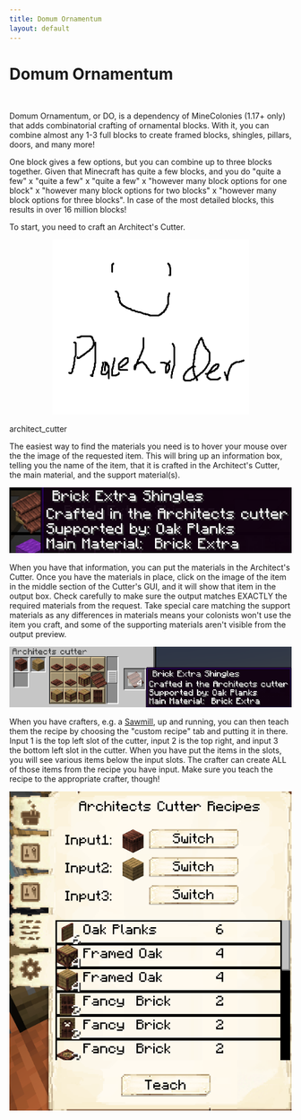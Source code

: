```yaml
---
title: Domum Ornamentum
layout: default
---
```

# Domum Ornamentum
<br>

Domum Ornamentum, or DO, is a dependency of MineColonies (1.17+ only) that adds combinatorial crafting of ornamental blocks. With it, you can combine almost any 1-3 full blocks to create framed blocks, shingles, pillars, doors, and many more!

One block gives a few options, but you can combine up to three blocks together.
Given that Minecraft has quite a few blocks, and you do "quite a few" x "quite a few" x "quite a few" x "however many block options for one block" x "however many block options for two blocks" x "however many block options for three blocks".
In case of the most detailed blocks, this results in over 16 million blocks!

To start, you need to craft an Architect's Cutter.

<div class="infobox box text-center">
    <p style="text-align:center;"><img src="../../assets/images/icons/minecolonies/architect_cutter.png" alt="Architect's Cutter"></p>
    <recipe>architect_cutter</recipe>
</div>

The easiest way to find the materials you need is to hover your mouse over the the image of the requested item. This will bring up an information box, telling you the name of the item, that it is crafted in the Architect's Cutter, the main material, and the support material(s).

<img src="../../assets/images/misc/do_shingles_mouseover.png" alt="Request for a Domum Ornamentum item"/>

When you have that information, you can put the materials in the Architect's Cutter. Once you have the materials in place, click on the image of the item in the middle section of the Cutter's GUI, and it will show that item in the output box. Check carefully to make sure the output matches EXACTLY the required materials from the request. Take special care matching the support materials as any differences in materials means your colonists won't use the item you craft, and some of the supporting materials aren't visible from the output preview.

<img src="../../assets/images/misc/do_shingles_cutter.png" alt="The Architect's Cutter's interface, showing shingles"/>

When you have crafters, e.g. a [Sawmill](../../source/buildings/sawmill), up and running, you can then teach them the recipe by choosing the "custom recipe" tab and putting it in there.
Input 1 is the top left slot of the cutter, input 2 is the top right, and input 3 the bottom left slot in the cutter. When you have put the items in the slots, you will see various items below the input slots. The crafter can create ALL of those items from the recipe you have input. Make sure you teach the recipe to the appropriate crafter, though!

<img src="../../assets/images/misc/do_shingles_sawmill.png" alt="Teaching the Sawmill an Architect's Cutter recipe"/>
